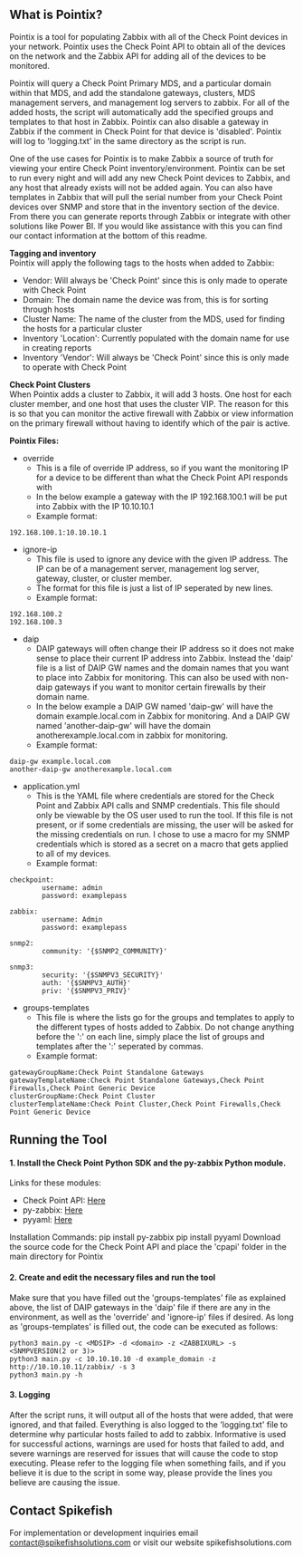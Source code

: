 ## What is Pointix?
Pointix is a tool for populating Zabbix with all of the Check Point devices in your network.  Pointix uses the Check Point API to obtain all of the devices on the network and the Zabbix API for adding all of the devices to be monitored.

Pointix will query a Check Point Primary MDS, and a particular domain within that MDS, and add the standalone gateways, clusters, MDS management servers, and management log servers to zabbix. For all of the added hosts, the script will automatically add the specified groups and templates to that host in Zabbix. Pointix can also disable a gateway in Zabbix if the comment in Check Point for that device is 'disabled'. Pointix will log to 'logging.txt' in the same directory as the script is run.

One of the use cases for Pointix is to make Zabbix a source of truth for viewing your entire Check Point inventory/environment.  Pointix can be set to run every night and will add any new Check Point devices to Zabbix, and any host that already exists will not be added again.  You can also have templates in Zabbix that will pull the serial number from your Check Point devices over SNMP and store that in the inventory section of the device.  From there you can generate reports through Zabbix or integrate with other solutions like Power BI.  If you would like assistance with this you can find our contact information at the bottom of this readme.

**Tagging and inventory**<br>
Pointix will apply the following tags to the hosts when added to Zabbix:
* Vendor: Will always be 'Check Point' since this is only made to operate with Check Point
* Domain: The domain name the device was from, this is for sorting through hosts
* Cluster Name: The name of the cluster from the MDS, used for finding the hosts for a particular cluster
* Inventory 'Location': Currently populated with the domain name for use in creating reports
* Inventory 'Vendor': Will always be 'Check Point' since this is only made to operate with Check Point

**Check Point Clusters**<br>
When Pointix adds a cluster to Zabbix, it will add 3 hosts.  One host for each cluster member, and one host that uses the cluster VIP.
The reason for this is so that you can monitor the active firewall with Zabbix or view information on the primary firewall without having to identify which of the pair is active.

**Pointix Files:**
* override
  * This is a file of override IP address, so if you want the monitoring IP for a device to be different than what the Check Point API responds with
  * In the below example a gateway with the IP 192.168.100.1 will be put into Zabbix with the IP 10.10.10.1
  * Example format: 
```
192.168.100.1:10.10.10.1
```
* ignore-ip
  * This file is used to ignore any device with the given IP address.  The IP can be of a management server, management log server, gateway, cluster, or cluster member.
  * The format for this file is just a list of IP seperated by new lines.
  * Example format: 
```
192.168.100.2
192.168.100.3
```
* daip
  * DAIP gateways will often change their IP address so it does not make sense to place their current IP address into Zabbix.  Instead the 'daip' file is a list of DAIP GW names and the domain names that you want to place into Zabbix for monitoring.  This can also be used with non-daip gateways if you want to monitor certain firewalls by their domain name.
  * In the below example a DAIP GW named 'daip-gw' will have the domain example.local.com in Zabbix for monitoring.  And a DAIP GW named 'another-daip-gw' will have the domain anotherexample.local.com in zabbix for monitoring.
  * Example format:
```
daip-gw example.local.com
another-daip-gw anotherexample.local.com
```
* application.yml
  * This is the YAML file where credentials are stored for the Check Point and Zabbix API calls and SNMP credentials.  This file should only be viewable by the OS user used to run the tool.  If this file is not present, or if some credentials are missing, the user will be asked for the missing credentials on run.  I chose to use a macro for my SNMP credentials which is stored as a secret on a macro that gets applied to all of my devices.
  * Example format:
```
checkpoint:
        username: admin
        password: examplepass

zabbix:
        username: Admin
        password: examplepass

snmp2:
        community: '{$SNMP2_COMMUNITY}'

snmp3:
        security: '{$SNMPV3_SECURITY}'
        auth: '{$SNMPV3_AUTH}'
        priv: '{$SNMPV3_PRIV}'
```
* groups-templates
  * This file is where the lists go for the groups and templates to apply to the different types of hosts added to Zabbix.  Do not change anything before the ':' on each line, simply place the list of groups and templates after the ':' seperated by commas.
  * Example format:
```
gatewayGroupName:Check Point Standalone Gateways
gatewayTemplateName:Check Point Standalone Gateways,Check Point Firewalls,Check Point Generic Device
clusterGroupName:Check Point Cluster
clusterTemplateName:Check Point Cluster,Check Point Firewalls,Check Point Generic Device
```

## Running the Tool
#### 1. Install the Check Point Python SDK and the py-zabbix Python module.

Links for these modules:
* Check Point API: [Here](https://github.com/CheckPointSW/cp_mgmt_api_python_sdk)
* py-zabbix: [Here](https://pypi.org/project/py-zabbix/) 
* pyyaml: [Here](https://github.com/yaml/pyyaml) 

Installation Commands:
pip install py-zabbix
pip install pyyaml
Download the source code for the Check Point API and place the 'cpapi' folder in the main directory for Pointix

#### 2. Create and edit the necessary files and run the tool
Make sure that you have filled out the 'groups-templates' file as explained above, the list of DAIP gateways in the 'daip' file if there are any in the environment, as well as the 'override' and 'ignore-ip' files if desired.  As long as 'groups-templates' is filled out, the code can be executed as follows:
```
python3 main.py -c <MDSIP> -d <domain> -z <ZABBIXURL> -s <SNMPVERSION(2 or 3)>
python3 main.py -c 10.10.10.10 -d example_domain -z http://10.10.10.11/zabbix/ -s 3
python3 main.py -h
```

#### 3. Logging
After the script runs, it will output all of the hosts that were added, that were ignored, and that failed.  Everything is also logged to the 'logging.txt' file to determine why particular hosts failed to add to zabbix. Informative is used for successful actions, warnings are used for hosts that failed to add, and severe warnings are reserved for issues that will cause the code to stop executing.  Please refer to the logging file when something fails, and if you believe it is due to the script in some way, please provide the lines you believe are causing the issue.

## Contact Spikefish
For implementation or development inquiries email contact@spikefishsolutions.com or visit our website spikefishsolutions.com
